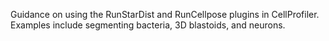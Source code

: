 Guidance on using the RunStarDist and RunCellpose plugins in CellProfiler. Examples include segmenting bacteria, 3D blastoids, and neurons. 
